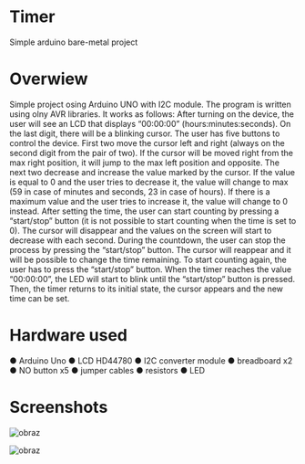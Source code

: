 # Timer
Simple arduino bare-metal project

# Overwiew

Simple project osing Arduino UNO with I2C module. The program is written using olny AVR libraries. It works as follows: 
After turning on the device, the user will see an LCD that displays “00:00:00”
(hours:minutes:seconds). On the last digit, there will be a blinking cursor.
The user has five buttons to control the device. First two move the cursor left and right
(always on the second digit from the pair of two). If the cursor will be moved right from the
max right position, it will jump to the max left position and opposite. The next two decrease
and increase the value marked by the cursor. If the value is equal to 0 and the user tries to
decrease it, the value will change to max (59 in case of minutes and seconds, 23 in case of
hours). If there is a maximum value and the user tries to increase it, the value will change to
0 instead.
After setting the time, the user can start counting by pressing a “start/stop” button (it is not
possible to start counting when the time is set to 0). The cursor will disappear and the values
on the screen will start to decrease with each second. During the countdown, the user can
stop the process by pressing the “start/stop” button. The cursor will reappear and it will be
possible to change the time remaining. To start counting again, the user has to press the
“start/stop” button.
When the timer reaches the value “00:00:00”, the LED will start to blink until the “start/stop”
button is pressed. Then, the timer returns to its initial state, the cursor appears and the new
time can be set.

# Hardware used

● Arduino Uno
● LCD HD44780
● I2C converter module
● breadboard x2
● NO button x5
● jumper cables
● resistors
● LED


# Screenshots

![obraz](https://user-images.githubusercontent.com/106124763/170385480-d648011c-b45b-4731-8142-bfa0bdf16f71.png)

![obraz](https://user-images.githubusercontent.com/106124763/170385503-da5f7faf-c588-4ef8-b034-9de4e57db60b.png)

